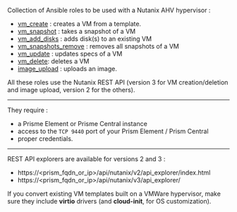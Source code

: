 Collection of Ansible roles to be used with a Nutanix AHV hypervisor :
- [vm_create](https://github.com/Fredouye/nutanix_ansible/tree/main/roles/vm_create) : creates a VM from a template.
- [vm_snapshot](https://github.com/Fredouye/nutanix_ansible/tree/main/roles/vm_snapshot) : takes a snapshot of a VM
- [vm_add_disks](https://github.com/Fredouye/nutanix_ansible/tree/main/roles/vm_add_disks) : adds disk(s) to an existing VM
- [vm_snapshots_remove](https://github.com/Fredouye/nutanix_ansible/tree/main/roles/vm_snapshots_remove) : removes all snapshots of a VM
- [vm_update](https://github.com/Fredouye/nutanix_ansible/tree/main/roles/vm_update) : updates specs of a VM
- [vm_delete](https://github.com/Fredouye/nutanix_ansible/tree/main/roles/vm_delete): deletes a VM
- [image_upload](https://github.com/Fredouye/nutanix_ansible/tree/main/roles/image_upload) : uploads an image.


All these roles use the Nutanix REST API (version 3 for VM creation/deletion and image upload, version 2 for the others).

------

They require :
- a Prisme Element or Prisme Central instance
- access to the `TCP 9440` port of your Prism Element / Prism Central
- proper credentials.

------

REST API explorers are available for versions 2 and 3 :
- https://<prism_fqdn_or_ip>/api/nutanix/v2/api_explorer/index.html
- https://<prism_fqdn_or_ip>/api/nutanix/v3/api_explorer/

If you convert existing VM templates built on a VMWare hypervisor, make sure they include **virtio** drivers (and **cloud-init**, for OS customization).
